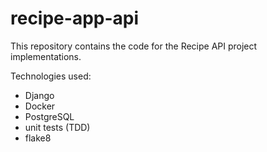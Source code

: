 # recipe-app-api
This repository contains the code for the Recipe API project implementations.

Technologies used:
- Django
- Docker
- PostgreSQL
- unit tests (TDD)
- flake8